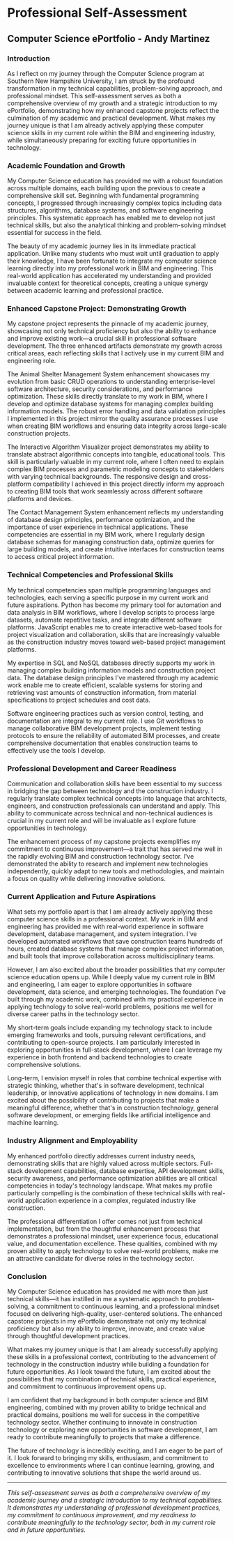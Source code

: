 # Professional Self-Assessment
## Computer Science ePortfolio - Andy Martinez

### Introduction

As I reflect on my journey through the Computer Science program at Southern New Hampshire University, I am struck by the profound transformation in my technical capabilities, problem-solving approach, and professional mindset. This self-assessment serves as both a comprehensive overview of my growth and a strategic introduction to my ePortfolio, demonstrating how my enhanced capstone projects reflect the culmination of my academic and practical development. What makes my journey unique is that I am already actively applying these computer science skills in my current role within the BIM and engineering industry, while simultaneously preparing for exciting future opportunities in technology.

### Academic Foundation and Growth

My Computer Science education has provided me with a robust foundation across multiple domains, each building upon the previous to create a comprehensive skill set. Beginning with fundamental programming concepts, I progressed through increasingly complex topics including data structures, algorithms, database systems, and software engineering principles. This systematic approach has enabled me to develop not just technical skills, but also the analytical thinking and problem-solving mindset essential for success in the field.

The beauty of my academic journey lies in its immediate practical application. Unlike many students who must wait until graduation to apply their knowledge, I have been fortunate to integrate my computer science learning directly into my professional work in BIM and engineering. This real-world application has accelerated my understanding and provided invaluable context for theoretical concepts, creating a unique synergy between academic learning and professional practice.

### Enhanced Capstone Project: Demonstrating Growth

My capstone project represents the pinnacle of my academic journey, showcasing not only technical proficiency but also the ability to enhance and improve existing work—a crucial skill in professional software development. The three enhanced artifacts demonstrate my growth across critical areas, each reflecting skills that I actively use in my current BIM and engineering role.

The Animal Shelter Management System enhancement showcases my evolution from basic CRUD operations to understanding enterprise-level software architecture, security considerations, and performance optimization. These skills directly translate to my work in BIM, where I develop and optimize database systems for managing complex building information models. The robust error handling and data validation principles I implemented in this project mirror the quality assurance processes I use when creating BIM workflows and ensuring data integrity across large-scale construction projects.

The Interactive Algorithm Visualizer project demonstrates my ability to translate abstract algorithmic concepts into tangible, educational tools. This skill is particularly valuable in my current role, where I often need to explain complex BIM processes and parametric modeling concepts to stakeholders with varying technical backgrounds. The responsive design and cross-platform compatibility I achieved in this project directly inform my approach to creating BIM tools that work seamlessly across different software platforms and devices.

The Contact Management System enhancement reflects my understanding of database design principles, performance optimization, and the importance of user experience in technical applications. These competencies are essential in my BIM work, where I regularly design database schemas for managing construction data, optimize queries for large building models, and create intuitive interfaces for construction teams to access critical project information.

### Technical Competencies and Professional Skills

My technical competencies span multiple programming languages and technologies, each serving a specific purpose in my current work and future aspirations. Python has become my primary tool for automation and data analysis in BIM workflows, where I develop scripts to process large datasets, automate repetitive tasks, and integrate different software platforms. JavaScript enables me to create interactive web-based tools for project visualization and collaboration, skills that are increasingly valuable as the construction industry moves toward web-based project management platforms.

My expertise in SQL and NoSQL databases directly supports my work in managing complex building information models and construction project data. The database design principles I've mastered through my academic work enable me to create efficient, scalable systems for storing and retrieving vast amounts of construction information, from material specifications to project schedules and cost data.

Software engineering practices such as version control, testing, and documentation are integral to my current role. I use Git workflows to manage collaborative BIM development projects, implement testing protocols to ensure the reliability of automated BIM processes, and create comprehensive documentation that enables construction teams to effectively use the tools I develop.

### Professional Development and Career Readiness

Communication and collaboration skills have been essential to my success in bridging the gap between technology and the construction industry. I regularly translate complex technical concepts into language that architects, engineers, and construction professionals can understand and apply. This ability to communicate across technical and non-technical audiences is crucial in my current role and will be invaluable as I explore future opportunities in technology.

The enhancement process of my capstone projects exemplifies my commitment to continuous improvement—a trait that has served me well in the rapidly evolving BIM and construction technology sector. I've demonstrated the ability to research and implement new technologies independently, quickly adapt to new tools and methodologies, and maintain a focus on quality while delivering innovative solutions.

### Current Application and Future Aspirations

What sets my portfolio apart is that I am already actively applying these computer science skills in a professional context. My work in BIM and engineering has provided me with real-world experience in software development, database management, and system integration. I've developed automated workflows that save construction teams hundreds of hours, created database systems that manage complex project information, and built tools that improve collaboration across multidisciplinary teams.

However, I am also excited about the broader possibilities that my computer science education opens up. While I deeply value my current role in BIM and engineering, I am eager to explore opportunities in software development, data science, and emerging technologies. The foundation I've built through my academic work, combined with my practical experience in applying technology to solve real-world problems, positions me well for diverse career paths in the technology sector.

My short-term goals include expanding my technology stack to include emerging frameworks and tools, pursuing relevant certifications, and contributing to open-source projects. I am particularly interested in exploring opportunities in full-stack development, where I can leverage my experience in both frontend and backend technologies to create comprehensive solutions.

Long-term, I envision myself in roles that combine technical expertise with strategic thinking, whether that's in software development, technical leadership, or innovative applications of technology in new domains. I am excited about the possibility of contributing to projects that make a meaningful difference, whether that's in construction technology, general software development, or emerging fields like artificial intelligence and machine learning.

### Industry Alignment and Employability

My enhanced portfolio directly addresses current industry needs, demonstrating skills that are highly valued across multiple sectors. Full-stack development capabilities, database expertise, API development skills, security awareness, and performance optimization abilities are all critical competencies in today's technology landscape. What makes my profile particularly compelling is the combination of these technical skills with real-world application experience in a complex, regulated industry like construction.

The professional differentiation I offer comes not just from technical implementation, but from the thoughtful enhancement process that demonstrates a professional mindset, user experience focus, educational value, and documentation excellence. These qualities, combined with my proven ability to apply technology to solve real-world problems, make me an attractive candidate for diverse roles in the technology sector.

### Conclusion

My Computer Science education has provided me with more than just technical skills—it has instilled in me a systematic approach to problem-solving, a commitment to continuous learning, and a professional mindset focused on delivering high-quality, user-centered solutions. The enhanced capstone projects in my ePortfolio demonstrate not only my technical proficiency but also my ability to improve, innovate, and create value through thoughtful development practices.

What makes my journey unique is that I am already successfully applying these skills in a professional context, contributing to the advancement of technology in the construction industry while building a foundation for future opportunities. As I look toward the future, I am excited about the possibilities that my combination of technical skills, practical experience, and commitment to continuous improvement opens up.

I am confident that my background in both computer science and BIM engineering, combined with my proven ability to bridge technical and practical domains, positions me well for success in the competitive technology sector. Whether continuing to innovate in construction technology or exploring new opportunities in software development, I am ready to contribute meaningfully to projects that make a difference.

The future of technology is incredibly exciting, and I am eager to be part of it. I look forward to bringing my skills, enthusiasm, and commitment to excellence to environments where I can continue learning, growing, and contributing to innovative solutions that shape the world around us.

---

*This self-assessment serves as both a comprehensive overview of my academic journey and a strategic introduction to my technical capabilities. It demonstrates my understanding of professional development practices, my commitment to continuous improvement, and my readiness to contribute meaningfully to the technology sector, both in my current role and in future opportunities.*
